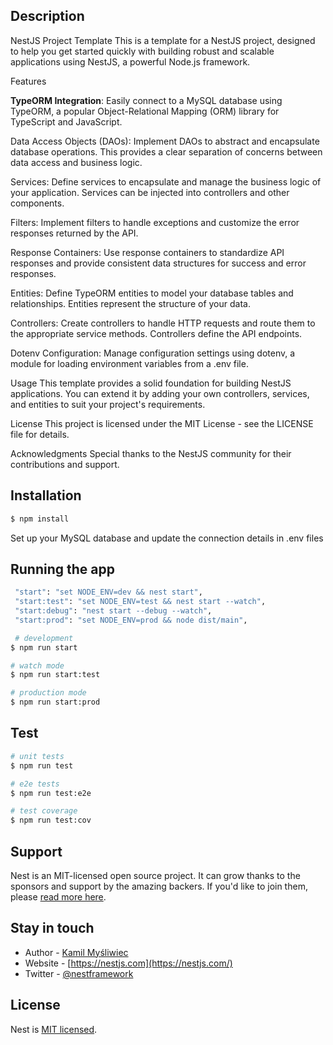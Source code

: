
## Description

NestJS Project Template
This is a template for a NestJS project, designed to help you get started quickly with building robust and scalable applications using NestJS, a powerful Node.js framework.

Features
<p><b>TypeORM Integration</b>: Easily connect to a MySQL database using TypeORM, a popular Object-Relational Mapping (ORM) library for TypeScript and JavaScript.</p>

Data Access Objects (DAOs): Implement DAOs to abstract and encapsulate database operations. This provides a clear separation of concerns between data access and business logic.

Services: Define services to encapsulate and manage the business logic of your application. Services can be injected into controllers and other components.

Filters: Implement filters to handle exceptions and customize the error responses returned by the API.

Response Containers: Use response containers to standardize API responses and provide consistent data structures for success and error responses.

Entities: Define TypeORM entities to model your database tables and relationships. Entities represent the structure of your data.

Controllers: Create controllers to handle HTTP requests and route them to the appropriate service methods. Controllers define the API endpoints.

Dotenv Configuration: Manage configuration settings using dotenv, a module for loading environment variables from a .env file.


Usage
This template provides a solid foundation for building NestJS applications. You can extend it by adding your own controllers, services, and entities to suit your project's requirements.

License
This project is licensed under the MIT License - see the LICENSE file for details.

Acknowledgments
Special thanks to the NestJS community for their contributions and support.

## Installation

```bash
$ npm install
```
Set up your MySQL database and update the connection details in .env files
## Running the app

```bash
 "start": "set NODE_ENV=dev && nest start",
 "start:test": "set NODE_ENV=test && nest start --watch",
 "start:debug": "nest start --debug --watch",
 "start:prod": "set NODE_ENV=prod && node dist/main",

 # development
$ npm run start

# watch mode
$ npm run start:test

# production mode
$ npm run start:prod
```

## Test

```bash
# unit tests
$ npm run test

# e2e tests
$ npm run test:e2e

# test coverage
$ npm run test:cov
```

## Support

Nest is an MIT-licensed open source project. It can grow thanks to the sponsors and support by the amazing backers. If you'd like to join them, please [read more here](https://docs.nestjs.com/support).

## Stay in touch

- Author - [Kamil Myśliwiec](https://kamilmysliwiec.com)
- Website - [https://nestjs.com](https://nestjs.com/)
- Twitter - [@nestframework](https://twitter.com/nestframework)

## License

Nest is [MIT licensed](LICENSE).
